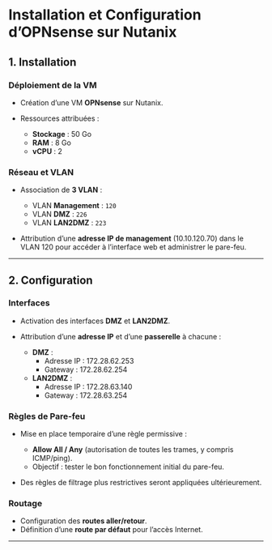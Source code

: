 # Installation et Configuration d’OPNsense sur Nutanix

## 1. Installation

### Déploiement de la VM

* Création d’une VM **OPNsense** sur Nutanix.
* Ressources attribuées :

  * **Stockage** : 50 Go
  * **RAM** : 8 Go
  * **vCPU** : 2

### Réseau et VLAN

* Association de **3 VLAN** :

  * VLAN **Management** : `120`
  * VLAN **DMZ** : `226`
  * VLAN **LAN2DMZ** : `223`
* Attribution d’une **adresse IP de management** (10.10.120.70) dans le VLAN 120 pour accéder à l’interface web et administrer le pare-feu.

---

## 2. Configuration

### Interfaces

* Activation des interfaces **DMZ** et **LAN2DMZ**.
* Attribution d’une **adresse IP** et d’une **passerelle** à chacune : 

    - **DMZ** : 
        * Adresse IP : 172.28.62.253 
        * Gateway : 172.28.62.254
    - **LAN2DMZ** : 
        * Adresse IP : 172.28.63.140
        * Gateway : 172.28.63.254

### Règles de Pare-feu

* Mise en place temporaire d’une règle permissive :

  * **Allow All / Any** (autorisation de toutes les trames, y compris ICMP/ping).
  * Objectif : tester le bon fonctionnement initial du pare-feu.
* Des règles de filtrage plus restrictives seront appliquées ultérieurement.

### Routage

* Configuration des **routes aller/retour**.
* Définition d’une **route par défaut** pour l’accès Internet.

---
